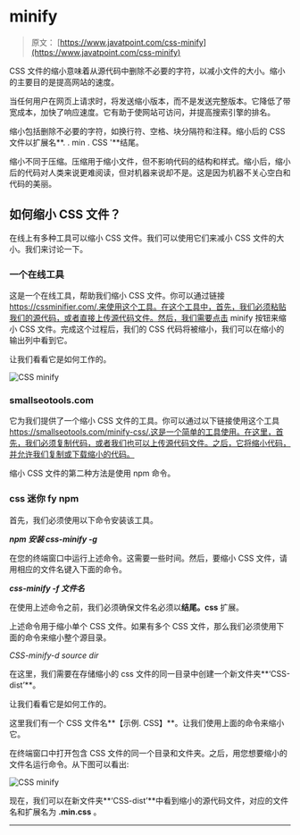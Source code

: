 # minify

> 原文： [https://www.javatpoint.com/css-minify](https://www.javatpoint.com/css-minify)

CSS 文件的缩小意味着从源代码中删除不必要的字符，以减小文件的大小。缩小的主要目的是提高网站的速度。

当任何用户在网页上请求时，将发送缩小版本，而不是发送完整版本。它降低了带宽成本，加快了响应速度。它有助于使网站可访问，并提高搜索引擎的排名。

缩小包括删除不必要的字符，如换行符、空格、块分隔符和注释。缩小后的 CSS 文件以扩展名**. . min . CSS '**结尾。

缩小不同于压缩。压缩用于缩小文件，但不影响代码的结构和样式。缩小后，缩小后的代码对人类来说更难阅读，但对机器来说却不是。这是因为机器不关心空白和代码的美丽。

## 如何缩小 CSS 文件？

在线上有多种工具可以缩小 CSS 文件。我们可以使用它们来减小 CSS 文件的大小。我们来讨论一下。

### 一个在线工具

这是一个在线工具，帮助我们缩小 CSS 文件。你可以通过链接 https://cssminifier.com/.来使用这个工具。在这个工具中，首先，我们必须粘贴我们的源代码，或者直接上传源代码文件。然后，我们需要点击 minify 按钮来缩小 CSS 文件。完成这个过程后，我们的 CSS 代码将被缩小，我们可以在缩小的输出列中看到它。

让我们看看它是如何工作的。

![CSS minify](../Images/025c25892e76b4a99c42f04c9fa62034.png)

### smallseotools.com

它为我们提供了一个缩小 CSS 文件的工具。你可以通过以下链接使用这个工具 https://smallseotools.com/minify-css/.这是一个简单的工具使用。在这里，首先，我们必须复制代码，或者我们也可以上传源代码文件。之后，它将缩小代码，并允许我们复制或下载缩小的代码。

缩小 CSS 文件的第二种方法是使用 npm 命令。

### css 迷你 fy npm

首先，我们必须使用以下命令安装该工具。

***npm 安装 css-minify -g***

在您的终端窗口中运行上述命令。这需要一些时间。然后，要缩小 CSS 文件，请用相应的文件名键入下面的命令。

***css-minify -f 文件名***

在使用上述命令之前，我们必须确保文件名必须以**结尾。css** 扩展。

上述命令用于缩小单个 CSS 文件。如果有多个 CSS 文件，那么我们必须使用下面的命令来缩小整个源目录。

*CSS-minify-d source dir*

在这里，我们需要在存储缩小的 css 文件的同一目录中创建一个新文件夹**‘CSS-dist’**。

让我们看看它是如何工作的。

这里我们有一个 CSS 文件名**【示例. CSS】**。让我们使用上面的命令来缩小它。

在终端窗口中打开包含 CSS 文件的同一个目录和文件夹。之后，用您想要缩小的文件名运行命令。从下图可以看出:

![CSS minify](../Images/77f1a3ab7c7b07f88912b0ee70bad82f.png)

现在，我们可以在新文件夹**‘CSS-dist’**中看到缩小的源代码文件，对应的文件名和扩展名为 **.min.css** 。

* * *